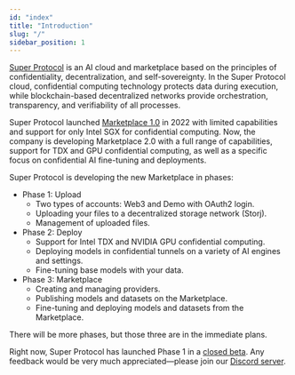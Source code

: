 ```yaml
---
id: "index"
title: "Introduction"
slug: "/"
sidebar_position: 1
---
```


[Super Protocol](https://superprotocol.com/) is an AI cloud and marketplace based on the principles of confidentiality, decentralization, and self-sovereignty. In the Super Protocol cloud, confidential computing technology protects data during execution, while blockchain-based decentralized networks provide orchestration, transparency, and verifiability of all processes.

Super Protocol launched [Marketplace 1.0](https://marketplace.superprotocol.com/) in 2022 with limited capabilities and support for only Intel SGX for confidential computing. Now, the company is developing Marketplace 2.0 with a full range of capabilities, support for TDX and GPU confidential computing, as well as a specific focus on confidential AI fine-tuning and deployments.

Super Protocol is developing the new Marketplace in phases:

- Phase 1: Upload
    + Two types of accounts: Web3 and Demo with OAuth2 login.
    + Uploading your files to a decentralized storage network (Storj).
    + Management of uploaded files.
- Phase 2: Deploy
    + Support for Intel TDX and NVIDIA GPU confidential computing.
    + Deploying models in confidential tunnels on a variety of AI engines and settings.
    + Fine-tuning base models with your data.
- Phase 3: Marketplace
    + Creating and managing providers. 
    + Publishing models and datasets on the Marketplace.
    + Fine-tuning and deploying models and datasets from the Marketplace.

There will be more phases, but those three are in the immediate plans.

Right now, Super Protocol has launched Phase 1 in a [closed beta](https://beta.marketplace.superprotocol.com). Any feedback would be very much appreciated—please join our [Discord server](https://discord.gg/superprotocol).
